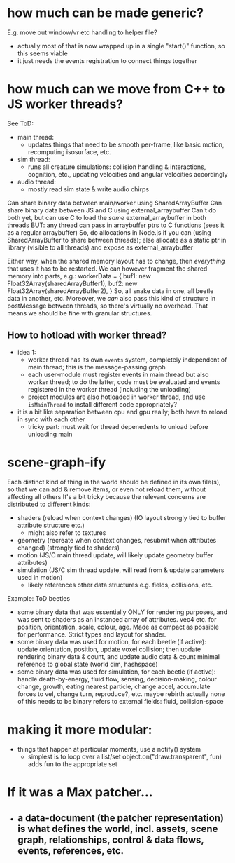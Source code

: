 
# how much can be made generic?

E.g. move out window/vr etc handling to helper file?
- actually most of that is now wrapped up in a single "start()" function, so this seems viable
- it just needs the events registration to connect things together

# how much can we move from C++ to JS worker threads?

See ToD:
- main thread:
	- updates things that need to be smooth per-frame, like basic motion, recomputing isosurface, etc.
- sim thread:
	- runs all creature simulations: collision handling & interactions, cognition, etc., updating velocities and angular velocities accordingly
- audio thread:
	- mostly read sim state & write audio chirps

Can share binary data between main/worker using SharedArrayBuffer
Can share binary data between JS and C using external_arraybuffer
Can't do both yet, but can use C to load the *same* external_arraybuffer in both threads
BUT: any thread can pass in arraybuffer ptrs to C functions (sees it as a regular arraybuffer)
So, do allocations in Node.js if you can (using SharedArrayBuffer to share between threads); else allocate as a static ptr in library (visible to all threads) and expose as external_arraybuffer

Either way, when the shared memory layout has to change, then *everything* that uses it has to be restarted. We can however fragment the shared memory into parts, e.g.:
workerData = {
	buf1: new Float32Array(sharedArrayBuffer1),
	buf2: new Float32Array(sharedArrayBuffer2),
}
So, all snake data in one, all beetle data in another, etc.
Moreover, we *can* also pass this kind of structure in postMessage between threads, so there's virtually no overhead. That means we should be fine with granular structures.

## How to hotload with worker thread?

- idea 1:
	- worker thread has its own `events` system, completely independent of main thread; this is the message-passing graph
	- each user-module must register events in main thread but also worker thread; to do the latter, code must be evaluated and events registered in the worker thread (including the unloading)
	- project modules are also hotloaded in worker thread, and use `isMainThread` to install different code appropriately?
- it is a bit like separation between cpu and gpu really; both have to reload in sync with each other
	- tricky part: must wait for thread depenedents to unload before unloading main

# scene-graph-ify

Each distinct kind of thing in the world should be defined in its own file(s), so that we can add & remove items, or even hot reload them, without affecting all others
It's a bit tricky because the relevant concerns are distributed to different kinds:
- shaders (reload when context changes) (IO layout strongly tied to buffer attribute structure etc.)
	- might also refer to textures
- geometry (recreate when context changes, resubmit when attributes changed) (strongly tied to shaders)
- motion (JS/C main thread update, will likely update geometry buffer attributes)
- simulation (JS/C sim thread update, will read from & update parameters used in motion)
	- likely references other data structures e.g. fields, collisions, etc.

Example: ToD beetles
- some binary data that was essentially ONLY for rendering purposes, and was sent to shaders as an instanced array of attributes. vec4 etc. for position, orientation, scale, colour, age. Made as compact as possible for performance. Strict types and layout for shader.
- some binary data was used for motion, 
	for each beetle (if active): update orientation, position, update voxel collision; then update rendering binary data & count, and update audio data & count
	minimal reference to global state (world dim, hashspace)
- some binary data was used for simulation,
	for each beetle (if active): handle death-by-energy, fluid flow, sensing, decision-making, colour change, growth, eating nearest particle, change accel, accumulate forces to vel, change turn, reproduce?, etc.
	maybe rebirth
	actually none of this needs to be binary
	refers to external fields: fluid, collision-space


# making it more modular:

- things that happen at particular moments, use a notify() system
	- simplest is to loop over a list/set
		object.on("draw:transparent", fun) adds fun to the appropriate set

# If it was a Max patcher...

- a data-document (the patcher representation) is what defines the world, incl. assets, scene graph, relationships, control & data flows, events, references, etc.
	- 


